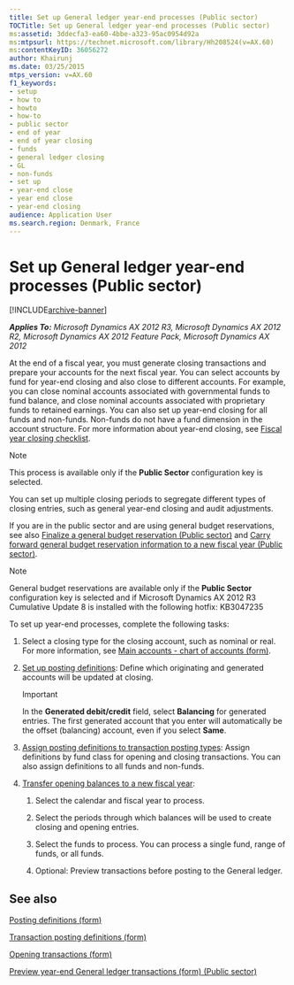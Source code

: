 ```yaml
---
title: Set up General ledger year-end processes (Public sector)
TOCTitle: Set up General ledger year-end processes (Public sector)
ms:assetid: 3ddecfa3-ea60-4bbe-a323-95ac0954d92a
ms:mtpsurl: https://technet.microsoft.com/library/Hh208524(v=AX.60)
ms:contentKeyID: 36056272
author: Khairunj
ms.date: 03/25/2015
mtps_version: v=AX.60
f1_keywords:
- setup
- how to
- howto
- how-to
- public sector
- end of year
- end of year closing
- funds
- general ledger closing
- GL
- non-funds
- set up
- year-end close
- year end close
- year-end closing
audience: Application User
ms.search.region: Denmark, France
---
```


# Set up General ledger year-end processes (Public sector) 


[!INCLUDE[archive-banner](includes/archive-banner.md)]


_**Applies To:** Microsoft Dynamics AX 2012 R3, Microsoft Dynamics AX 2012 R2, Microsoft Dynamics AX 2012 Feature Pack, Microsoft Dynamics AX 2012_

At the end of a fiscal year, you must generate closing transactions and prepare your accounts for the next fiscal year. You can select accounts by fund for year-end closing and also close to different accounts. For example, you can close nominal accounts associated with governmental funds to fund balance, and close nominal accounts associated with proprietary funds to retained earnings. You can also set up year-end closing for all funds and non-funds. Non-funds do not have a fund dimension in the account structure. For more information about year-end closing, see [Fiscal year closing checklist](fiscal-year-closing-checklist.md).


> [!NOTE]
> <P>This process is available only if the <STRONG>Public Sector</STRONG> configuration key is selected.</P>



You can set up multiple closing periods to segregate different types of closing entries, such as general year-end closing and audit adjustments.

If you are in the public sector and are using general budget reservations, see also [Finalize a general budget reservation (Public sector)](finalize-a-general-budget-reservation-public-sector.md) and [Carry forward general budget reservation information to a new fiscal year (Public sector)](carry-forward-general-budget-reservation-information-to-a-new-fiscal-year-public-sector.md).


> [!NOTE]
> <P>General budget reservations are available only if the <STRONG>Public Sector</STRONG> configuration key is selected and if Microsoft Dynamics AX 2012 R3 Cumulative Update 8 is installed with the following hotfix: KB3047235</P>



To set up year-end processes, complete the following tasks:

1.  Select a closing type for the closing account, such as nominal or real. For more information, see [Main accounts - chart of accounts (form)](https://technet.microsoft.com/library/hh209695\(v=ax.60\)).

2.  [Set up posting definitions](set-up-posting-definitions.md): Define which originating and generated accounts will be updated at closing.
    

    > [!IMPORTANT]
    > <P>In the <STRONG>Generated debit/credit</STRONG> field, select <STRONG>Balancing</STRONG> for generated entries. The first generated account that you enter will automatically be the offset (balancing) account, even if you select <STRONG>Same</STRONG>.</P>



3.  [Assign posting definitions to transaction posting types](assign-posting-definitions-to-transaction-posting-types.md): Assign definitions by fund class for opening and closing transactions. You can also assign definitions to all funds and non-funds.

4.  [Transfer opening balances to a new fiscal year](transfer-opening-balances-to-a-new-fiscal-year.md):
    
    1.  Select the calendar and fiscal year to process.
    
    2.  Select the periods through which balances will be used to create closing and opening entries.
    
    3.  Select the funds to process. You can process a single fund, range of funds, or all funds.
    
    4.  Optional: Preview transactions before posting to the General ledger.

## See also

[Posting definitions (form)](https://technet.microsoft.com/library/hh227607\(v=ax.60\))

[Transaction posting definitions (form)](https://technet.microsoft.com/library/hh242550\(v=ax.60\))

[Opening transactions (form)](https://technet.microsoft.com/library/aa572506\(v=ax.60\))

[Preview year-end General ledger transactions (form) (Public sector)](https://technet.microsoft.com/library/hh208564\(v=ax.60\))

  



